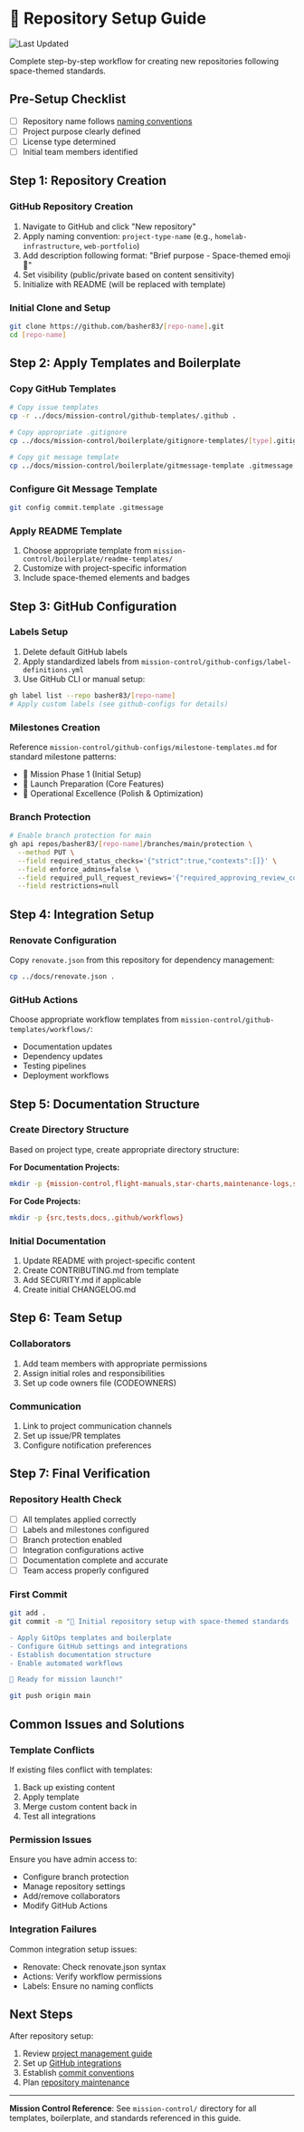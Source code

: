 # 🚀 Repository Setup Guide

![Last Updated](https://img.shields.io/badge/Last%20Updated-2025--06--09-success)

Complete step-by-step workflow for creating new repositories following space-themed standards.

## Pre-Setup Checklist

- [ ] Repository name follows [naming conventions](../../mission-control/repo-naming-conventions.md)
- [ ] Project purpose clearly defined
- [ ] License type determined
- [ ] Initial team members identified

## Step 1: Repository Creation

### GitHub Repository Creation

1. Navigate to GitHub and click "New repository"
2. Apply naming convention: `project-type-name` (e.g., `homelab-infrastructure`, `web-portfolio`)
3. Add description following format: "Brief purpose - Space-themed emoji 🚀"
4. Set visibility (public/private based on content sensitivity)
5. Initialize with README (will be replaced with template)

### Initial Clone and Setup

```bash
git clone https://github.com/basher83/[repo-name].git
cd [repo-name]
```

## Step 2: Apply Templates and Boilerplate

### Copy GitHub Templates

```bash
# Copy issue templates
cp -r ../docs/mission-control/github-templates/.github .

# Copy appropriate .gitignore
cp ../docs/mission-control/boilerplate/gitignore-templates/[type].gitignore .gitignore

# Copy git message template
cp ../docs/mission-control/boilerplate/gitmessage-template .gitmessage
```

### Configure Git Message Template

```bash
git config commit.template .gitmessage
```

### Apply README Template

1. Choose appropriate template from `mission-control/boilerplate/readme-templates/`
2. Customize with project-specific information
3. Include space-themed elements and badges

## Step 3: GitHub Configuration

### Labels Setup

1. Delete default GitHub labels
2. Apply standardized labels from `mission-control/github-configs/label-definitions.yml`
3. Use GitHub CLI or manual setup:

```bash
gh label list --repo basher83/[repo-name]
# Apply custom labels (see github-configs for details)
```

### Milestones Creation

Reference `mission-control/github-configs/milestone-templates.md` for standard milestone patterns:

- 🎯 Mission Phase 1 (Initial Setup)
- 🚀 Launch Preparation (Core Features)
- 🌟 Operational Excellence (Polish & Optimization)

### Branch Protection

```bash
# Enable branch protection for main
gh api repos/basher83/[repo-name]/branches/main/protection \
  --method PUT \
  --field required_status_checks='{"strict":true,"contexts":[]}' \
  --field enforce_admins=false \
  --field required_pull_request_reviews='{"required_approving_review_count":1}' \
  --field restrictions=null
```

## Step 4: Integration Setup

### Renovate Configuration

Copy `renovate.json` from this repository for dependency management:

```bash
cp ../docs/renovate.json .
```

### GitHub Actions

Choose appropriate workflow templates from `mission-control/github-templates/workflows/`:

- Documentation updates
- Dependency updates
- Testing pipelines
- Deployment workflows

## Step 5: Documentation Structure

### Create Directory Structure

Based on project type, create appropriate directory structure:

**For Documentation Projects:**

```bash
mkdir -p {mission-control,flight-manuals,star-charts,maintenance-logs,space-dictionary}
```

**For Code Projects:**

```bash
mkdir -p {src,tests,docs,.github/workflows}
```

### Initial Documentation

1. Update README with project-specific content
2. Create CONTRIBUTING.md from template
3. Add SECURITY.md if applicable
4. Create initial CHANGELOG.md

## Step 6: Team Setup

### Collaborators

1. Add team members with appropriate permissions
2. Assign initial roles and responsibilities
3. Set up code owners file (CODEOWNERS)

### Communication

1. Link to project communication channels
2. Set up issue/PR templates
3. Configure notification preferences

## Step 7: Final Verification

### Repository Health Check

- [ ] All templates applied correctly
- [ ] Labels and milestones configured
- [ ] Branch protection enabled
- [ ] Integration configurations active
- [ ] Documentation complete and accurate
- [ ] Team access properly configured

### First Commit

```bash
git add .
git commit -m "🎯 Initial repository setup with space-themed standards

- Apply GitOps templates and boilerplate
- Configure GitHub settings and integrations
- Establish documentation structure
- Enable automated workflows

🚀 Ready for mission launch!"

git push origin main
```

## Common Issues and Solutions

### Template Conflicts

If existing files conflict with templates:

1. Back up existing content
2. Apply template
3. Merge custom content back in
4. Test all integrations

### Permission Issues

Ensure you have admin access to:

- Configure branch protection
- Manage repository settings
- Add/remove collaborators
- Modify GitHub Actions

### Integration Failures

Common integration setup issues:

- Renovate: Check renovate.json syntax
- Actions: Verify workflow permissions
- Labels: Ensure no naming conflicts

## Next Steps

After repository setup:

1. Review [project management guide](project-management.md)
2. Set up [GitHub integrations](github-integrations.md)
3. Establish [commit conventions](commit-conventions.md)
4. Plan [repository maintenance](repository-maintenance.md)

---

**Mission Control Reference**: See `mission-control/` directory for all templates, boilerplate, and standards referenced in this guide.
